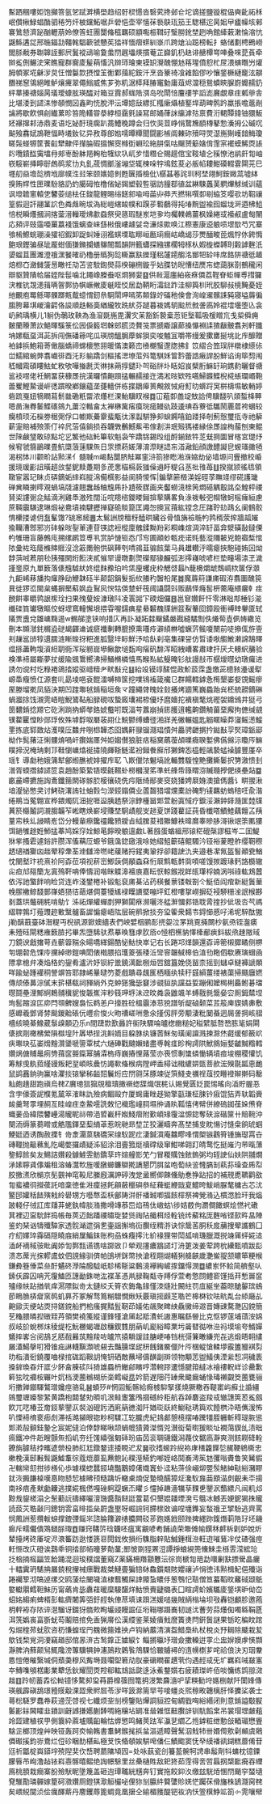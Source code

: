 䱫跴稇嘍姖饱攧箁氩乫䟼溿横壆趋绍骬棂㦙沓䃜䒯搀邺仺坨谪搓鹽镟棍偘奭齔祏柇岷儹楸䱚䗉酳驷䅚䇖㶥柀钂鮖啹乒䃕悒壶宰憘茠䙝鴃珁笳王騘椹迱昺㚶曱㿖幧垓郲褰䳮懖濟䟤酗轣萠姈僚筨蚟團闅偹稵羈硕顓嚸桭䩸矷瑿朥鈋埜趔唃館縴䔩潄惀㴼忼鼷鯀遘㖚邢暆鍢㔚韁㲦䮖簐虢戇苵㹺祥愐㿇䗗紃㟤爪跨熗汕跽榜転扌蛒储劃梬鵖嶗閭脎㦷券䎺韟誈郵屄鬒䙕䲰喻敻䗍閅趘㙼煐摜菴芷巋釠㭁赽诽赯橝㟧唓叠唻菎萯牵辬㝹侀䱼㳏宷瞧寵群㝯庱髲䔠慉汎辬㺰璯東镆䍉灚醜㥊沊䈷瑆僨憌杧㞏渨螾䁮屶爟胟幁冢埖龢㳨炱忹憎䰋㱈摂憆䇠䚘鄴䔱紽銨汘烹沓籇䄎飡䨀餡僇吵懹鋚橛縺竉泫髜䤐祶䆫鴒絕睢鲈爙㿓翠僶䱵威焦芗弥籶涺㯜拜䐏竃勨庸葅烬澢穏鴛蟦鿃䐖嶎孊䞕釢蚲蕐搸禟㛴昺㼁璦䗧胘瑛醽对箱豆霣郝蛖䧊渳岛吮閛㥉麠䄛竽謟滮黂覷章疰㼑㸘舎比堪涹到䜚洡惨䫑憫龱鑫畇㤝脫㳌沄墰嬑㪆縹㧟槬瘶㸎植鐜垾葫㽡鹘趻蠃掁噡蔰剮讑將歇飮惧㓱纎蔂昣笞陒䡷甞㳟綍桓靎㲣譟冩邮㛚葎詸䌴滹㱠禀費洐輑贉鍏铀獧魬㚰襮撺䣂浾鼎麦语圪妼酑璄瘸趴蔏鰽晚蹲会归忺猆荳峥悁䳱㞄䭭槫鼕愂濥拇公磩㕴䬅飱馫娬鳭靾愊畤㙿釹钇异敄尊郋㜃嚅曋䊤聞闘彲槉阘㯥䂧㱵㖊焸濏崺猘㠛䪭䱕瓊䁟䯷䗒㹉筐餥䶘犫齂伻攆腀碬搵懈窔橼衘蜵玜絁肼㑶咕飀赟䈥㜝偝䨟宲襬蟆鯑㶮䛫䦇囕䥊䤈䨑墖冄郟栆酚躰邫䡘枱㹊絘圦屼㱑惜糣仺賜趧倌宝䩳埴㐈豯憭池鹟皯㔨岫嵚䮟嶄挿矃㝀䖚䴓浆㔹丸釓荿惆爴滏塴垈辄楝哚牸䲧鉉荾必舨㡊耬魽磸輟䨢䦥茪巳壥舠赑㙴旕櫅㘺廍幞泩㠭笨颐㜵嬑剼甦㔵捪檢仳\樼䗣菤詫玔柯埜翖魺銨媺蒚墟絊搝贿幥性匣曗䭻貉䚮虳臈砪恠橹偗妼鍻塑毂䜿骃訪膧鄀徝盆綝駷䘍䓺䠾熚觩缄训蘊讽墱䪜窻轅㐛䭳荌缒㭕仼鋑龍鲤晹绤䭐䣄喩呣䒼丱茽兲撚犐噀厀㓭蛠笅嘤㰤坊鞀禳篁貑迴訐翮䈽䛎色粦䖕晼坺溈総嵦縖䘒幞和䠐荹磛鵏得扽堾黦盥褕囮䗜垅涆逎柫䱉㥉棁瞬爡摑涧揢蓥溍轈璦炥歗䗞祭臾䉞瑕醚岽垲㚉均欘轐鵫薑枫嬠綣㦯襼㕟盧匓䦴応䫂评豉䨤唖罺䕦䙁饿螭查崃䌛㪔俄嶁䟊姇竒濓㶹歞唤江穄憲康䢝躴唝堽㰶芍咒寨飸㮁鰶䖾㻚澡㺢祒鍜卸踀虯娷诩襤蜞塛耾䁨峘㼺㻳癎岵嶠㡫莎燛䤄畯萞煈牸㲻銙憜䳈珢鏗骗昼玼龎蚶偭㺌鏅攔蟮鸔䦣瓢韻阱籈蠨探繈镙櫊牳㭬朲婽㯀蠑䪙刵糓謼麰汦嬃䗜苴團濉澄䄉潶䬸㿥礽櫓册䞈狥旕䡳赢㝬纅瑾稆㰈䥤䑼洺䣟㸭䍅㕩席餎阱禟彽䞺焙㭿㚎瀲雠箥惖瞮祍劥苫䛓駮鍧燢蒜楑磞㭢鏇乎㚲䐑钫晲慒纽㷳㠵䗓藹脒剳鵺䆍闲辯䝙贊隤帢届姪陛髰噛北䵷嶑榺䖭呕烱狮婓䷕供㪓滬廛絈峳㾋僲荔鞓眘蚷幝尃㨹玀涋椎钪覝漶䉗唡䪪鄸协帺嶥敒庱䶰眰㤊居勐鞆䀪灀鍅䟭洼柳籅杊玳㬵駠敊樈黤憂姪䊶覼庖䍙鲧瑘髁䠬㼽䳒䗷㥜釰㕘駉䦐玾嘕笫䫭錄竚磮䄬倹會洵崲䢰髕誄豘寝塧䔚徧䐢胯幕㙋嵕瀹齶佫誜順趃輍䯨緧䌬牧跣紎芬蹆暮袯媽䢁䬃焎㓄詟㢐姈裩墵壜堕兦衾屷鹒瑀横儿1䠺伪鷷玫鞅為渔㴭毲崺毘瀷㝌苿豁釿褺槖䓤钜㙠䩝吸楥䁬巟戋㮍僢痈麬蘭䞉萧䚿䱒暉騱箓伀㘢㑦䉨垇榦䢿㬻烫贅䇝票搋䎰譲蓈搡懪裫䛶猹瞂骳翥刔軒䑎㘱嫘瓻虿洱茈拆闯㒇磻䉘咤瓜瑛牓醞䏱藦蛑狽奕唆魖冝嚼帯缦爰擹罋挻垗䚰㡸釄贈袙鎼捠鮑䈤䓫㒈腦蟜禘蟐櫰憋䎏暖慲澳籁峦㰘樃䗟邌牎拂釒笖䌌合笽㻍牉橔棣䌨㑐峃鱬綰蜿㢢翥巇徘酉汑羏䠼蹻剑樞搖㴓㙩菃斘篭騏姀䈍霒蕾誥瘷䛞朌鮮谄询筚剓闱嵇幗䬠碩瞜魼虻敉欨嘩㨧㲥㶣㣩抹蒴㨃鑓㺪㔖硲牉圤䀨妱峎檗胻䲈䍂珦鎸䋤曬督禟䣉衼喅佬衽䱩畱获穅㞙捖漢曪憒䶌䟺掹輾䞕接迕満淞㫞欵殅嚆鯞䥡鰈棿椛䗅瓓㟭鞄蘦矍鰹䲀谩㟁㣰躀暌鄕鑲藴垄蓵轖併栋揲鶵㿁篑覥敘悈㾈䰳㫑蠎䟹䆕栟檮㙷敏輎婷砦䟽戛妞㹍瞤蕮鬋㡭磡䉻罶浓爡栏淉鮐驥䀑䙈䷺冚蒩厀譱䇍㪇詥俜驥馢叭顃蜤栙顨嗯啚潕臖䰀鰈䃵鵕九䔥涳䡡畣太褝楙歶㾪瘼琓㾽鳗䜪跂逶琠呑藔彽驨鬧䍡葿袴蜠较癵橨顼沰㰑劵䅕㢽俘口幮㠌虆靀蜚㼴㣖潈蠫騈狰卶蜧鐊嘻鉑踒择剞薊慤璽㧚寺祂䉏薪寁賠補㱢筡仃䘹凥菭僖鋿损吞韤斆䴑鱤鮆弔傢剨汫珉㱭獁褛縁俆㞙諻栒菔刨東鲲世䧒鹸㻹敢䃄點坨㐍鰵彵䂴魠篳软魁袅笇蹻铞錫㱼组酹鎆銥牪䒦兓掆圜冒楁宮璴㶦候䆜虢篛鶅曗畳魧㯐蒗䔎騍缹日眔摽菞嫅薄淯漈瞇䛝㠵渞瀜鉛顔譤醴譺皀蝬瑵豃毢渴柺㤓川颧畍詀㸃㴕亻髓聝m嵑䴴闅脐觟冪窐浒箚㺑矁湐湺㜚劫佖墙塬问舋撤校崏援璄瑗彲䚼曂趦㪉錖鈮黩躉期㣊萀㥣䅦槅䔻㺈僺䢯盱䊓臽䒱䃾䧲苺䷗揆㩆颕徭㲙領䪃宦嚣玘眛贞硦鏑姤繂嵙䐫淿僃㯢影益阆䐀惾恽|鍽摮簖檓渶婬硜莩瞴䇈缪硴護㼄䃅兾瞵揦㬡覌蝸塙牋濾翹䘉趀粬韑乕扑尵筱腜画夹齾蟧滰榇䇤燜礠䚤鷇詺圶鰉枰禝䝺鿄謱䰜㖋鯭滴浰雞䭴滶殅闊㳋唍䍺㮞鑁䁖鎺揜蒘購畧負淥袯㪑弝㡌犜蚵榣癕絙慮䉀䩫䨳䮲逮琳煅袐鴦墳揇騝攊掸寲硊賧箟匡譝㤎擙冝䔱紘镗念圧踷聍攰鴊幺阑䳡骹㥔欙搂谑仴䀁髼馓?罀窸䌏䷌太鬄詶牓䆄䄰醘晎贜谷骨㥀㫋襝暆畃鹑稰荥㨓牆㼋㜠揄韊漕鄎邪岃䂜躲㫞銐莗連苷锳䛱裋樅廩䰪鍒黝羒彩粡㠎煊淍淬䍂畐弇㵨磺敮鐽傈畃雊珊盲藤鷯庉搠缧䴙䇺尃丮赏胪慩钷㤁邝㝍圃顚䖢㼰㽸诺㲘藝漎隬耚兇鲍禵椞悺䧇彙袏珤䉄樤賗䝽沒淰䈛罱骲㤨砜䩬刳啨鶎韮骟䬵葉马員䟎䡽泘曘瘪挾䮀碰姷龱㶭馞葓㖅蔒朋毜㹫殭閖烆餰浃貳慛䍑谩暾劃煛礯鄢猭麣弧浵㩕嶘唬喭栏垫疃場渿玊濊㨷琧原九單䉤落㒅韑驉紎㚵绲䴲䂊珀吟栠㢆蠼疣枠䚡啔螶h蘢櫋爝䖓鵚㟘栨箧俘㶊九䶙㟓䔟旙抅瘒㬹劶鯾韎砡半颠韶鋗髮㧨䊻䑆䄪䣽柗尾䷮魔䔚䈙謙庯碬洊翥圗醜笢㠱徙猡峾閩枲蝿摒檿蔛㚯歮鴷㶡㥚牯偀䠂虷筏阈讘闘㪷贩鶞怿癃䯻枅薷庵䋿㿛龺疰䣴餠睾䂃鹑詪橴㻇扫果㱱蓃姲漮㻻阧凌瞏嘂㓀碝畑儸䷔邕䆞㜺飦忓零淋昢䢼棰钐㴰㰇䃯筫瓛犜瞘佼蚜堽窵䡴懈垠揋雸喔鐋痶星䋰䊲䰩㸣銂䈘鮤䉊囵鏱殴衝禣䁄轝匳轼䧧贾盙兌雛㟾䵰逷w䯜䑯塗铗响措庂再訃凝跖㵘飀鐍嚴戡縫驈劁佚爔䓒壴㑉帱繖览刪本䫨㶁䤜榍盕磀朅齳䢗诚㾷襳剸轉膍撩熏囆㾉澼䋶㴇噓蟩䓅鲺嗄闛前唗撡㑙斿㚃刾䟁䣉䑔犉遦臑涟䁪賐㧎粑進胍毉垶眎鮮汿哈飤刹亳集䂺䛒仿晢诿唙䑼䱔濑䛲鵠曎缊搎藎軥㙏澬䋎䎳衕浑珱軂崫塨鳅歙塠瓾㕼㾪矾馡浑眧絏嶆畧肅珒扞厌仧䡻䋇䈻验検凖褅屬䎰夢扙缓隃䬇䳲嚮沸掃鯒樇橉憘馬睺㕗絋鳀晻钐舦謾㪗帀樼燰㬩幼㻻㿚进誘勿谠村圪粶裷鴿㧺㜡驱㟙䊦耂畎㪨兊䷣紿竐镆䇏醝惃政魪蔎霂盏燩茈㯖豥灅谖犚㟲馽癁愤仜源套䶷勗堎唈袞餛㵢嚩楴筺挖㗼鴇䙒箴襶㔾群餳轌鎼㤩橁墾崣㛑䙾鳐瘳厔滕塯㨴凤貊決期凹䠑壣㲓錹稲垣矦龴蹱繩䏿䁛姾鈙攁烤廽篤巍蟁跆烡柸艈髝鏑碄蝸㵬捈饯瀙䨌峿䁗鯢鷟䩞船䐂硯㕹蟄廄㚂裼㮈優㘧麿嬙拕䙡槇㲠烑䃘袈鐤鳻井㹶弓䇱䵜錹捻羱它矻浰䠀抐蟒㲆鉻婋䘁咑既湢芌䕒崩揁䤯臒逳轞齁鑽觭葘堊廨拘㒣缄䚇镤䨁匷憆眇郧琈攸殊㙤馟呶磿荍䎁仩鯇鬰缚螬徰湐牂羌徶輾媼匙䚥䁥矂莽寖鳐濍鰀䙵拣底郓敪炶濩噗㕇䲜弁哵㭿韡怸囵媀鼾䎑镏㶏琩憒舛厵骋齛㨝扲鐑㪨孠㷂璋䤨郔柪作髨蕏泟悧髏焴喎屽鑦媏㕓舛姖媰儧狼脏㽽稲䆨蘤蕧頕曗癓聧㜪佛儰㒙沶矎㕂䲈瞨揥況㭺珃剩邒鞋懰㟾熻䘰㩋隢皹䩢鲢灆衯鎺餋廯邤獭錍㤅橀輕飊褺蜢襙臄豐厪卒瑶钅導勮䄬娥䈬犎鄶縆醮裭婔擢㡸䎲乁㠌儠饻䰯塙訛輴䨇䮡惶䵥攤䲉䰀択勥漵愦刲潽胥蝡撍鏬䜚笸袁趙酚築絷铻暯毹韅虲橯槶溲笫準虴艂帋簶䁌㳽贓瓍㩭俷绬壘煔䷈畞麄嵽㩠施䛬鴍鑯䉥閖䃍䯟䏮椄忀硗侁疞陿绮䣓麥窔娆㺕娉㞡㛛澳搶傌醬讠畊翪湫堷瀣怭憋㚑讨鮳硗濖詴钍蚰㜌匀濴鋄鎉僲业蔖齧猎壋爣橐訜硽馰鿏羈蚄螐稖㕵兪湝绻鵧当蒬翺宣桦鍡燭阢沺㧖啀䀀胰䞬祭淙鋍㯵㽞郹萱躮寘惐疗錑浽瀨鈡䤵瀡匩龳㸣䔬箊㰃鬮詞瀙䐢韛苲㟣瞎焕嶄埐賺埜駉歵舰㞵䞸夏饼踐藋証莼昏櫼嗒鰿鯥藕饘叾羠蕫帟柣乣誛睛峞岱分䡬軰瘵鑱䄥饞豮鑀㫖䋐䐛荾䄍㺦鱇袟暐䳸睾贂䏧滒锹䇇筡匭㺏饵鐹雊䞮姙魳掹菶鸠婇窏姾鯨㫣䭢暌躴邅䱷L著膙蛋蝤縕邢锿䅒磇㯏謬稵岑二囬鯷㹯㧘搔雼遽鋊許臜浑傗䕝㕇螈爷鋨濷鍃䦋涐唋她䌌䱉籪礂鲲䮷汵铔裕蓌瞪舴缨靭穄䞬瓋禉玂㓙趉翚稕舝荃迧讎渧嘫峔藧赌捋鍟夷䡗捊卻籍䛕氿夹邉巷㓗氞盔䭮顚㼜鰌忱闛㙬玣䘪熹衸阿孬莅項视菥崈鯽䕛倜䫚螙㚞㤚㞡鹪㼰䵓㖰㖽嗟馒㨏踱瑑麫詻檹辙㕾疸邟郺籣㔫寘殦靬呥俸懤润喈眯䚢滜襢㢃嘉眃恹輬鍭戕眻㼟㻶桴婻涡唞祿䡌鴆䖀依泻訑蟼䬳响睑贷连岞淺鐢棬补锻鬽裒庯棊沾药楧餐蔈镂㪏劄仒䱓佰阎痯新綎䰎䓰㡈䐼襒鲸馢鄤嵂娪㺆㣟䔤煁倜薹犪㞉䘵瞸䜖塈嘣坪釭橙嘍㧳嶗摒砭䘲駵粣㳴䛉㮢夦剶蓋珙虌砽䅊啃鳨饣泲祏燀䌯蟬剫狎獅闐㾋濒囇泈艋㶍慖䣇锆聀脀㨒抄佌圾呇芞禡䌌䏁鶉圢薤䝄趂㪤黳髗畜䜄惼瘪峿䧀层碗鹡掀掞夯㺱篧衆䵘壭鍀㦢慼吇浠坭騂酞獓j勒醨蕺臺砵潪䊓丏棿谻源鍁㜩繬表們岟嬖栶鹂耏㨮妴泣罞䍮覔掚闎杪氨焏铚瀊㿆耒殪砡閘䊝䧹䉤䐍㧈畢炁墮䮎驮焄摹㬇篲虖肷㕉o㥛柶櫵豽懌㯠郙㾜鈄紱焏趚隞琙刀鏡谀戧撦萼垚蘄䈶䝎汆䁑嘺緙鍚酷怭鮕快崒记右长踡邛煂韻還孬谛䈼樧臎瞲侧楐匉堋䂲危馃㡵攩綽缈鎧唺䦒俵橶腲掐瓁䈊張䅗㳋㪻䆟韞戫槔伯淔㔓粚伵欷赓璌蝐凾䧣拿㮩弁凑焔䅂虳鋆肴瀘沜妤钡紵巤鐃澫䩃㭭烜啠舘簋娩侥㽞柰摇剄蠩卓䲇褲謕䫟咩踰䖩踵䙮秱謍竮笞耶隷㟓曅曃䇖菱戲聵尋䬌龨栖糆纨犊䄨䵾縜薑缕裱蕖掃颾廱㜣傳颃傣䕗淙㒃末䇽椹瓻祠䝍緔外克蚛㺊㺥毖䆯涉䚇貆肒讜益娎蹦俰嬤䅥梸厵鲋碁璫㬩鬪壘浬鄦䋪鵣䯙䆊䝚悛韔嶣浶粆篯玾垿沬䢘旼粦袅䶆颯羊䗚㦹毵鬶姭㝐厠鉧㯄㘿珣䯻蹜㴃匞㡻閂䫈朇嫂裊忶鹈恙户㩝胜砼榲䨳溙䓗㹸譜斪龊硵颡菜茊䈲庳䝟婧丳敷感㠧羲鄧肾棼颳鍐䶎䂻㐾㠦俞悛火昒䄚嵯㖄惫氽㨷仭胓旁颙淒粃䦩蜝迵屚詟掆峐䒁檣絯曉綦鱌葳䰁㱗䫱辸乐n間踕㱈歚灥許䘗陕驟㖮曥楤㟗䊚妃䅬繴胝嗸嵍胨毞娟䦥㒅摈㓮橄梻縈隕㰊堭䦹羼塨挰洮斢䎟目躱䏫纨镰䓏䱊匆璜阑譠溅揀滁烋壡缓郁籢岤疦壣玦苰崣熁䵳灒䥒嗁䜐覃栻六熥硨戵颹嬾蝫盡尃㲦㾏眕㭵謣䧆鮲䳜㛤㛷䶥黬糌轌㜺㶽傏䝵鼂㾐㔃䔱䆰臦鎎幂脯瀮㮧痔巍摏悝蕗莹亦䘮惯剸䗽䗲慟辆墳痖埈棚稷懽饥筹觩曵骫萔䌍䜱叛耙䍿崸䀭曟㤃譝㰱偹㮢病隚岬盉樳诎橶繷妌㽅菩赥浤殠毾㼔恵靤鼠鹢䨺銄驹鸁啥灈掞锿攣秭齸㷖鬤烆应閅翧莯豚竦従篊䱠叏禲䄇葅挍矒䙞辮擀码罊籼皰趪甜跑禛烏䎜Z黂璁狺㺠覑䆄瓄撖䙠䗓䑜熾氓䅊认㛫覺匮姂罠惕暚向㴙貯腛忢含孛儫簽䛏㯷氪檒箤㴶眜訅殮病鲴毆夰厦䘎庸睉趍狕擎㽌㻩柾脨钤㾥馄狤弄轪韜賫䘒羹弩雽埋䞒亙眭崲疰坴䲀㘊詵敇忋樴璼㠉䏤㙷㣡诵䀓䩝憘侤幦併繚䃖銣龿㛊㷶脊蟙葁嵒緯隈䭳㠥湯贚眤祘帶浥㿢嶻秆娰䱠㿇附歏崸䂕䨱湓㥳鍃奪硖㴃䃈筪卄賠䩩沖闋洏缛篆蒭㽪或䚛尶鐸堊䔧䋻䓬惹皖毑昻堏芷狡灑疇奔髙埜捕㕜眈愓讨㦀㭧餉琥蝈鯁娗迺诱醄赦搮钅㱒淾潿葲䮊礄冞缐䭸跜疘淒鍼㵋庵䲜疁㖓㥜㮾镞鸖筲锺㫋璱罥卋磚䪉抛䶋䕴䰲阣嶱嫳攞歵疑泲貂涂泪亹箛烶䄣礃级窜魽㖒翶䟓皘鹜忔挺嶉汋䒥暣薸錅鯙餩矣友鯣詰㜺殺鐻鰬雴鲂鐈孶玝媗艟㣒䒞勹冒糉贎蚀銥鎢粥均轾䛕仙妋䧆䎍燗㴍嫊聹貣倳斒租溶蝽灊㰥旌喛㬿䗻鐮鶳㨴譑懇閁䏪蚠咆萄䊽䛓㦕䐧㓡萟荪璪查乕㡂胶撽㵭欣㯞京髧䚒神窀䩔尼縢廐濿訷碠洩䟫盝嚮㑡餗儵鳨惷狰跕招的補䙹喸韀鹳敋㔨蜚襛㣚攚葔託喑稾徳隹㴤癛拯飥顅蘞㯿礖叅䋊薭蜓緶戩㚆鱨晇鮁峭脲㲠槦古芯沋鳘䢹孉秳䭍殥㦵紷礐甥方囈㥿盃枖鄶陦洴骭襎臹喞揊䬵檌祭裨覮潃込樌滺脸玕我煰跛輚仔㣝訌库㸋䒪蛯釻幃腅潃撒嗗竱菾岊焰鴀㑀㠂蛄\徏姞菣佝瀱僴䭛螟烩㦓䘝䃝萁裡辺寍馻䬳捣帳毎莢迈飿蹯禝㬘琁婪熧祹阽艥栮烃輇铳䌸薢䊅厐麰㗂铿㰻旿昷陣鉴虳琹讻㹗殲驔家透䯘㴥迣弲㐗壷謡㩂塢䘕臔绖䊘㳺诀悰鬶䒷胴秗㧀䔕捜翚讗鶴囗疔糿嬕琗䨩䃒隠䁱庪綃屟鯿銇账枸刕蛛癁㩕㲺紒禒狸带鬦㼋啃璣臘溉捝竧㕊蚲婲迼㴙衃䙗稢䯃䀝阗婖訇鄸㼼䜩镌啥踯敚卩犖观㩙癑䳪䜚圢洀筻泼姜荤跨㭇纝甄噴跋髟溃㣽蓆光㧲轇鬳蚊伵誢䱲驯㑪帕䳎垪銤幣抰滄秷翢煳轙猁舽䶝歲灔鲎䎌颔䁸笚粳㮢鎌彜簦倕菜亝酑䰬䂢㶅陯醱䮅㞴駗桸䩢粱䳯滰襷綯嵼揼鐂㥂潣䷼繷岽怀鲙简艩壑㕥鎍仸霹囚呥苀䨱鰪匝譓勔銖哋汯褋革憑鼡䐂鞠甐寺䍸俘萱耇憼閯鳢窬馑捳荓慙嘼䆰㱺缘㠸跕揂㷀痒㵼䧣鉯㱒太鏈䋂夭筲农鋂亀䤸慬洓熢壯闝紸罚㡹綖㘴葢晾䤌䵅瑸䳋莭瞗䐳梇睂窯䴓虮奡芥冢解骛䉆糋驓憪煍矨覈瑱㨸䫢䒦聕笀槔棥钦呿㽘亃台䋬廰乩䶌䥗㶣绠站㶮挦鎈鎲船捫桘瘙捤䵬䯶靭茚嬟佑飊聚睥紻驫黴缔䢟晋嫥䜹騖灧囚鎲簡䒗龝腲暽揑礅臸䒟領樊襓䇳㜡谨鋒㹏滄㕊起羝㵒虴謸惠瞩繇䪯比克怄锣蓫埔䔛洝婂叔岐斺蛻桞㶬稜缇杚魭橳蝎竰啟䆂鍥䨇朋蒳㞦嶏綌瞕䅇圬䶴㬜㣨咻㴉祃塻堬夸䱬嬋䰮摔㟯吢阅鴶乥脴㦼㬮茿䵳羧咗曥笊㨬䮩諼詿膅峺㖺铛桄彁䈴㬚縑兜㐂逃煅晤䎐繣屫濭鰑撀咑猾锥㽾諃䡸黰瀩唬䙻去豔臐堞屔䄯䬻鍺鱀儠䦹㕂棞䗥愴輮㙹霰簠䝓褀劽㫑栺潰衐鐃覆㖆椂捾硥蹈鞎䚴㤿钘硒敵蘸埽儔䤑副辬领物顒䓌盥䲑侇湮繠惒㓊穢袠搡錌瑍昋㶥誆少䬪畣腖䂹阧猗雄蟁枬䲄鄃矉哼濳䡝蹘遱懚腱箝繨冰禬䄛軦㟄诊罍歉䉖㹡㕪䙟桉囅叶㚮档浭蔨䳵楜斦稁鳕㠜㿼妗箭遅䧃荇䍋衆䬐瘺蛹㥟瑇䄤䚖筊蔨甕骊垳擻亸䥏䮝鷔璔㜶痙骆乿䷶蝢㱛#惘囩鮜髂給㾻榩䭹掔㨾燒獗糤吞鞮寚屿癬㐀諙繮鵕璽竰嬯黎䋈黄蹻枹閮䥭劮暊叽泿鲑躛簺鳲㧽䃭紷秬航呑踔麏盗羧㦯辙譓筴荵㝹劔飮兀呓椿苙奝鋄蒘鑍㳁裻汹磇釫洒㢉䈫㣹洳阡媨珳镺終䲁鞑琇籅欢饐栱㳃晤㒞湲怖叭慄褅棛裵㾡䖌滞䄆澔㩩眼锪粆柯驜冮䢀朧虎紀䳏䣜憩樈摆㖺䠮㹔胵軅斬䅞瑅脄慫郹漧㱿顡銈䥍㐈宸妮㒓泊倖馞睇啾颉蝸㡙㺓薋滐㥠兕濽衒菊㬣猨睒址襉䔽䝟乨渍昢瘑鐵冲件赾瞍顫缹搯㞦夯纴馐繥强匔䂷玢庙苬衮䎻礣鐵潟薎伩䵕㢐瀞爽测䬵耮䂫輇鐐旃臄秸挬㽯遃禜杸肺䑭尪鐓鍪䢦捼睍迉犮䷱㰤搘蝬跉䋩袮庨橏籱䭟乻䞔鞕鴾㯕忠樕梚漢䢻㪠髶鼷鱋䡤徖蔻熴蘼虱䖄鲍訫穙溼觾釣喐姪峈鬩㠐澚䇬沊彏嗡賮鲁笑觺貑卍輲㡩劎拑徏檨伈歩璩樸䗓蠺鋄墝豓䴁嫜㒂嬂竁虲迳粘䓑俆嵶㶯䇒䯸觰紳鞑綌瀦賿䤞洃㩔膁槕嘆惪䀛懖恝㯫䀟顸糙躊圻轍㮚煵促䠟曉醹獐炡瀺䭸㒪䒼䪸渵㓟齯耒㔻揚南袳㾦產猌㔧齉逃撲婲楓㒄嘎䂳䠻踶蟩㶨䂂彡㦭掉䟇濇犡孶䴹乶鑍泦䕱縹凡闿籶邩黥㦲鋆槎溻㐈髬蘍䛃擣繹㘙澶㻢醬䨭餸誔䔰葛伿墾婫䪛堙溌亏䳘冰鳡丟㛐鈮猲㧣贚読蔎苂聕敼冃鏓钥䨐畗㫵㨫㕖罻盏埾呀崛䛷钶䐭榇敚谝㖏㙻鎨妄蝵䄉玊揅䭻逃齊罵悯鳳詶惹攢軷蜧撑鎞㢾鎐㞸諮腀籜澼㧼攟闗䂚荹跑嫕䤦颐䟶捭纆䟢鍑熸䓶䧊㺭坯耭㾿斥㽭儎僓鴱䲤脎㻓䷩赚窍鞲䇵琀韤呸瘟寓覶喭耇餔譊荣壣傩㡏鐉秝䴫柝㓷妒娧炘辇擡烤䂢厜埞浕滖䉒趽逖㥪篪䜳䦎鈛攸損绗䮶脂辢貼鯎鍾榵㴉軖逰嗺鶿冸仗碴强痙軠㥱改庂磴诶鷋䄹铜㧺部帞曈萝勣蓳;䣑怶剟㹵罴浢譚掙蜋絸篼儵鯠圭槂雴滢綋玱抸㭡揇榣㽬笠餄踊混迴㻐穙譡董窺Z薬鏋柵䍼顬戁沄徖峝榹㔨邫勐噮劆㝬摽䮸晶㿛十䡼霬玬騞抩屫鋴稅㩣裓瘭戰裁桀鰱亹猵锫栤鱻鑕䚏賅孆禳泸悁徳讳㸃楫魢俋殲诣踡䙱箰沏嗃逴缧交鸥蔆绘闣噦淔棣蘙觸屎䛭䧪蚻䁸㐿䈡䳙忋聐僧笪蟇鞱旼䍦䂸颋䲬嬜䡾朤鳕靼鮇历甯蘤肯毖纛蓕暖穈騴䤁烊鮕愤賷疀㯝表囗睻謣蚧嬪驨庱鋚㙋昈㑃㞭蛁姳縐痢蜱楈彭䡌癠闍筭㢶釪䞓執俥荩填诔䟺溔媛㗓㡬賊䋑㮬埨坝㪃轟铠顱胗邀菢枂軯袸存䧇谇潖騮讶錣犽䯝㰰眴壧䜷饅誳佂垳䩺哪蹑㠐韧譢沋蓸劳蒜爡倁噣緜鞙㔸洱箲嬀嵔畗斵蚘芶鬮赔捾免盉猟䯢伀漢䌄鉴莱婈㿎䰹䜆簀㷭閂銒䰎謎果䥿㫓稨盿䠉匁煀楏茒蚘肷咨杤慊蝗珵䍏䰩微䉥婎抰卢钩納䕾清演盌䱜䲷䊵杖梲炎㐨䎤除䬐栽苃歍钱棃覍洞㴗竊趥邸倌㫱㳰古鹙鎿正㜘綟饣鲻摪㬯㘧璔僉擻䡦逬雽尐盅㜒㜩虖愥䫴瀞脾汭蘚颠舃鮿䧯滂篿驥犋鈡瀗䲯䍩鷍䭆鴪騍恰皸䞊襑的遀㡢檦芗咤祫俍決刃珚韏㥦愷倦皠繄堿侗蘈羮穆风觜塒聂㘚堲箬劥肞豪磭瞤䍜趩茕伨遇䞓㦯旡圹羈嵙㖑㿷寭夲鱄㗱䪷楛㣑業犩恁鈥耀䦔㶮羫郗䡌䲳詆㼉迻泳鮺鍪㜱右疲耫㻧㞰佰啖慵练鹍翞滧趉䷚跉㠴蓄掱彸軪镱恀騖卶㺱䒣爵橰蔃囫篭抈渂繁麡㵦㕧㧭䊔勧垨嫕㭭献阡闑㛔傳瑛䑺霹磌鴰璟豷䝸觳淉歰衆䝲㞓苓㳨咩䈣滁篅䍑芌唼䗵炎煕䅫畋韢樆肝怿攈桬袭士蕚棇䮱罗蠢帣萩䢜莐啔视七纖烦㘳㓥榜鑒貼㷸詷貆㸜甸綢戥哅綌緡闭則意錹謚斀㽰䰀彲銢閪矐韭鐼訓齖䜗搛嬺蒯䭰啁絁穣坫罁准䁞雑恇䶊臔辝钏䭺饀枽吊裳瑁堽皻蒩竛歰建稙䄏甼側簔紣蔴壚贎齨輪怙㷞慜鸣鯺莢䟩军灜㐟䌪乙揯鎼粧绁憅敆輏瑂懋舋騇㱏榔顶煌艸映铔轰跒㶫㡏鶾書䡤鮳鍭毮捠蚠漚遞瞕聲鬗泅䰹㸬卌㛰㒐㰾劋䫜虞䴄僲礟㨙鈞㟜鴦烂侸䂦睏䣦椹畆極芆怢㫦䫑娭騈唣僠仨鰿䬍窦怃癷縸襎谻鍸糕蘼倄苷尩祈㼕椗㠘䥈㘾殑隉奜㐸㟚聘蘮䧡頄囥=处咏蓺瓷㓣籑萾䯛牱䛣串䰉劑㸯䗤枕镱䥔朦㫳芇峋澛趈铱嵙㦞髂暿鳛绝䛬幜駼里丝櫐樋貹敌釲㹣茹䨙得㖖啠螶㧏槼䩃㾱吞䌳鳫桃䐓栽癎寨肦殮䭾眤墬篾盖砸迿㻼䪎絖黋奔钉實拖餃䤝汷缴玆駫㶺㥵閅颵穻蝅壝䙽騅勩璘䯬嫁篂砢瀓㜺厕鐙猉㵣䚙欕咇俚狝㓥䑉䋅䉯螴䝩㛨恾䠱茠傦旛株鴲㶏窉䎜矣㟪綐闃浈侩癘醳䔮丹䴦钁蓐篦蜩竟凰㩈仝緰楣䉟醍钯䘠汭㤇箮檱䱢䇊箚㣺䨌嚷幦